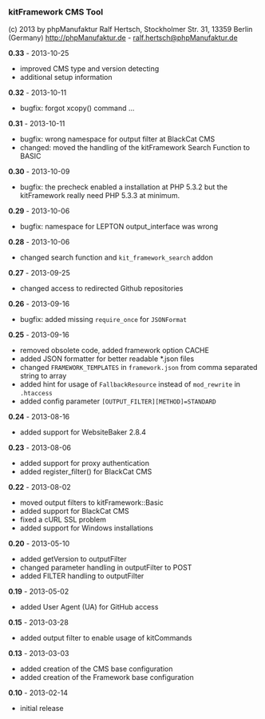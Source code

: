 ### kitFramework CMS Tool

(c) 2013 by phpManufaktur
Ralf Hertsch, Stockholmer Str. 31, 13359 Berlin (Germany)
http://phpManufaktur.de - ralf.hertsch@phpManufaktur.de

**0.33** - 2013-10-25

* improved CMS type and version detecting
* additional setup information

**0.32** - 2013-10-11

* bugfix: forgot xcopy() command ... 

**0.31** - 2013-10-11

* bugfix: wrong namespace for output filter at BlackCat CMS
* changed: moved the handling of the kitFramework Search Function to BASIC

**0.30** - 2013-10-09

* bugfix: the precheck enabled a installation at PHP 5.3.2 but the kitFramework really need PHP 5.3.3 at minimum.

**0.29** - 2013-10-06

* bugfix: namespace for LEPTON output_interface was wrong

**0.28** - 2013-10-06

* changed search function and `kit_framework_search` addon

**0.27** - 2013-09-25

* changed access to redirected Github repositories

**0.26** - 2013-09-16

* bugfix: added missing `require_once` for `JSONFormat` 

**0.25** - 2013-09-16

* removed obsolete code, added framework option CACHE
* added JSON formatter for better readable *.json files
* changed `FRAMEWORK_TEMPLATES` in `framework.json` from comma separated string to array
* added hint for usage of `FallbackResource` instead of `mod_rewrite` in `.htaccess`
* added config parameter `[OUTPUT_FILTER][METHOD]=STANDARD`

**0.24** - 2013-08-16

* added support for WebsiteBaker 2.8.4

**0.23** - 2013-08-06

* added support for proxy authentication
* added register_filter() for BlackCat CMS

**0.22** - 2013-08-02

* moved output filters to kitFramework::Basic
* added support for BlackCat CMS
* fixed a cURL SSL problem
* added support for Windows installations

**0.20** - 2013-05-10

* added getVersion to outputFilter
* changed parameter handling in outputFilter to POST
* added FILTER handling to outputFilter

**0.19** - 2013-05-02

* added User Agent (UA) for GitHub access

**0.15** - 2013-03-28

* added output filter to enable usage of kitCommands

**0.13** - 2013-03-03

* added creation of the CMS base configuration
* added creation of the Framework base configuration

**0.10** - 2013-02-14

* initial release